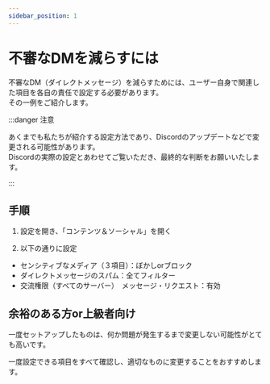 ```yaml
---
sidebar_position: 1
---
```


# 不審なDMを減らすには

不審なDM（ダイレクトメッセージ）を減らすためには、ユーザー自身で関連した項目を各自の責任で設定する必要があります。   
その一例をご紹介します。

:::danger 注意

あくまでも私たちが紹介する設定方法であり、Discordのアップデートなどで変更される可能性があります。   
Discordの実際の設定とあわせてご覧いただき、最終的な判断をお願いいたします。

:::

## 手順

1. 設定を開き、「コンテンツ＆ソーシャル」を開く

2. 以下の通りに設定

* センシティブなメディア（３項目）：ぼかしorブロック
* ダイレクトメッセージのスパム：全てフィルター
* 交流権限（すべてのサーバー）　メッセージ・リクエスト：有効

## 余裕のある方or上級者向け

一度セットアップしたものは、何か問題が発生するまで変更しない可能性がとても高いです。

一度設定できる項目をすべて確認し、適切なものに変更することをおすすめします。
